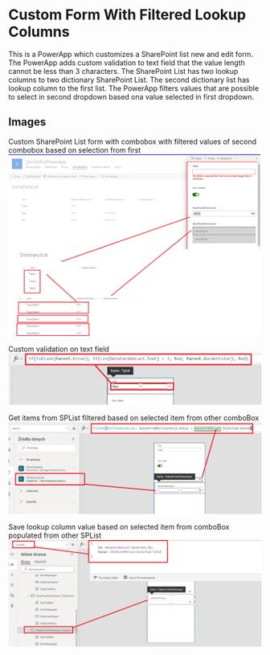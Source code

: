 # Custom Form With Filtered Lookup Columns

This is a PowerApp which customizes a SharePoint list new and edit form. The PowerApp adds custom validation to text field that the value length cannot be less than 3 characters. The SharePoint List has two lookup columns to two dictionary SharePoint List. The second dictionary list has lookup column to the first list. The PowerApp filters values that are possible to select in second dropdown based ona  value selected in first dropdown.

## Images
Custom SharePoint List form with combobox with filtered values of second combobox based on selection from first
![](./Images/CustomSharePointListFormWithComboboxThatFilterValueOfSecondComboBasedOnSelectionFromFirst.png)

Custom validation on text field
![](./Images/CustomValidationOnTextField.png)

Get items from SPList filtered based on selected item from other comboBox
![](./Images/GetItemsFromSPListFilteredBasedOnSelectedItemFromOtherComboBox.png)

Save lookup column value based on selected item from comboBox populated from other SPList
![](./Images/SaveLookupColumnValueBasedOnSelectedItemFromComboBoxPopulatedFromOtherSPList.png)